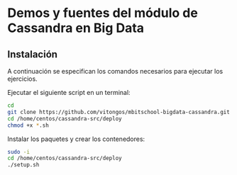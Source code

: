 Demos y fuentes del módulo de Cassandra en Big Data
===================================================

Instalación
-----------

A continuación se especifican los comandos necesarios para ejecutar los ejercicios.

Ejecutar el siguiente script en un terminal:
```bash
cd
git clone https://github.com/vitongos/mbitschool-bigdata-cassandra.git cassandra-src
cd /home/centos/cassandra-src/deploy
chmod +x *.sh
```

Instalar los paquetes y crear los contenedores:
```bash
sudo -i
cd /home/centos/cassandra-src/deploy
./setup.sh
```
